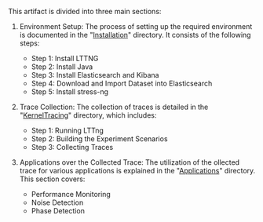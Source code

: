 This artifact is divided into three main sections:

1. Environment Setup: The process of setting up the required environment is documented in the "[Installation](https://github.com/mnoferestibrocku/dataset-repo/tree/main/Installation)" directory. It consists of the following steps:
   - Step 1: Install LTTNG
   - Step 2: Install Java
   - Step 3: Install Elasticsearch and Kibana
   - Step 4: Download and Import Dataset into Elasticsearch
   - Step 5: Install stress-ng

2. Trace Collection: The collection of traces is detailed in the "[KernelTracing](https://github.com/mnoferestibrocku/dataset-repo/tree/main/KernelTracing)" directory, which includes:
   - Step 1: Running LTTng
   - Step 2: Building the Experiment Scenarios
   - Step 3: Collecting Traces

3. Applications over the Collected Trace: The utilization of the ollected trace for various applications is explained in the "[Applications](https://github.com/mnoferestibrocku/dataset-repo/tree/main/Applications)" directory. This section covers:
   - Performance Monitoring
   - Noise Detection
   - Phase Detection
